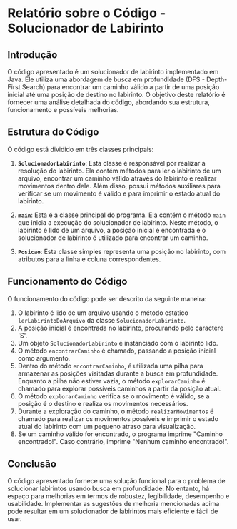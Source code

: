 # Relatório sobre o Código - Solucionador de Labirinto

## Introdução
O código apresentado é um solucionador de labirinto implementado em Java. Ele utiliza uma abordagem de busca em profundidade (DFS - Depth-First Search) para encontrar um caminho válido a partir de uma posição inicial até uma posição de destino no labirinto. O objetivo deste relatório é fornecer uma análise detalhada do código, abordando sua estrutura, funcionamento e possíveis melhorias.

## Estrutura do Código
O código está dividido em três classes principais:

1. **`SolucionadorLabirinto`**: Esta classe é responsável por realizar a resolução do labirinto. Ela contém métodos para ler o labirinto de um arquivo, encontrar um caminho válido através do labirinto e realizar movimentos dentro dele. Além disso, possui métodos auxiliares para verificar se um movimento é válido e para imprimir o estado atual do labirinto.

2. **`main`**: Esta é a classe principal do programa. Ela contém o método `main` que inicia a execução do solucionador de labirinto. Neste método, o labirinto é lido de um arquivo, a posição inicial é encontrada e o solucionador de labirinto é utilizado para encontrar um caminho.

3. **`Posicao`**: Esta classe simples representa uma posição no labirinto, com atributos para a linha e coluna correspondentes.

## Funcionamento do Código
O funcionamento do código pode ser descrito da seguinte maneira:

1. O labirinto é lido de um arquivo usando o método estático `lerLabirintoDoArquivo` da classe `SolucionadorLabirinto`.
2. A posição inicial é encontrada no labirinto, procurando pelo caractere 'S'.
3. Um objeto `SolucionadorLabirinto` é instanciado com o labirinto lido.
4. O método `encontrarCaminho` é chamado, passando a posição inicial como argumento.
5. Dentro do método `encontrarCaminho`, é utilizada uma pilha para armazenar as posições visitadas durante a busca em profundidade. Enquanto a pilha não estiver vazia, o método `explorarCaminho` é chamado para explorar possíveis caminhos a partir da posição atual.
6. O método `explorarCaminho` verifica se o movimento é válido, se a posição é o destino e realiza os movimentos necessários.
7. Durante a exploração do caminho, o método `realizarMovimentos` é chamado para realizar os movimentos possíveis e imprimir o estado atual do labirinto com um pequeno atraso para visualização.
8. Se um caminho válido for encontrado, o programa imprime "Caminho encontrado!". Caso contrário, imprime "Nenhum caminho encontrado!".

## Conclusão
O código apresentado fornece uma solução funcional para o problema de solucionar labirintos usando busca em profundidade. No entanto, há espaço para melhorias em termos de robustez, legibilidade, desempenho e usabilidade. Implementar as sugestões de melhoria mencionadas acima pode resultar em um solucionador de labirintos mais eficiente e fácil de usar.
